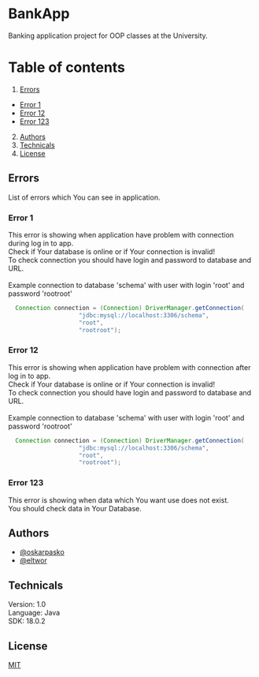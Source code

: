 # BankApp
Banking application project for OOP classes at the University.

# Table of contents
1. [Errors](#Errors)
- [Error 1](#Error-1)
- [Error 12](#Error-12)
- [Error 123](#Error-123)
2. [Authors](#Authors)
2. [Technicals](#Technicals)
2. [License](#License)

## Errors
List of errors which You can see in application.

### Error 1
This error is showing when application have problem with connection during log in to app. </br>
Check if Your database is online or if Your connection is invalid! </br>
To check connection you should have login and password to database and URL. </br>
</br>
Example connection to database 'schema' with user with login 'root' and password 'rootroot'
```Java
  Connection connection = (Connection) DriverManager.getConnection(
                    "jdbc:mysql://localhost:3306/schema",
                    "root", 
                    "rootroot");
```

### Error 12
This error is showing when application have problem with connection after log in to app. </br>
Check if Your database is online or if Your connection is invalid! </br>
To check connection you should have login and password to database and URL. </br>
</br>
Example connection to database 'schema' with user with login 'root' and password 'rootroot'
```Java
  Connection connection = (Connection) DriverManager.getConnection(
                    "jdbc:mysql://localhost:3306/schema",
                    "root", 
                    "rootroot");
```

### Error 123
This error is showing when data which You want use does not exist. </br>
You should check data in Your Database.

## Authors

- [@oskarpasko](https://www.github.com/oskarpasko)
- [@eltwor](https://www.github.com/eltwor)

## Technicals
Version: 1.0 </br>
Language: Java </br>
SDK: 18.0.2 </br>

## License

[MIT](https://choosealicense.com/licenses/mit/)
